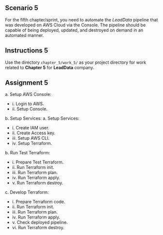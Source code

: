 ## Scenario 5
For the fifth chapter/sprint, you need to automate the *LeadData* pipeline that was developed on AWS Cloud via the Console. The pipeline should be capable of being deployed, updated, and destroyed on demand in an automated manner.

## Instructions 5
Use the directory `chapter_5/work_5/` as your project directory for work related to **Chapter 5** for **LeadData** company.

## Assignment 5
a. Setup AWS Console:
* i. Login to AWS.
* ii. Setup Console.

b. Setup Services:
a. Setup Services:
* i. Create IAM user.
* ii. Create Access key.
* iii. Setup AWS CLI.
* iv. Setup Terraform.

b. Run Test Terraform:
* i. Prepare Test Terraform.
* ii. Run Terraform init.
* iii. Run Terraform plan.
* iv. Run Terraform apply.
* v. Run Terraform destroy.

c. Develop Terraform:
* i. Prepare Terraform code.
* ii. Run Terraform init.
* iii. Run Terraform plan.
* iv. Run Terraform apply.
* v. Check deployed pipeline.
* vi. Run Terraform destroy.
